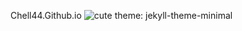Chell44.Github.io
![cute](https://www.pixelstalk.net/cute-kawaii-wallpapers-for-mobile/)
theme: jekyll-theme-minimal
